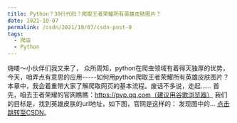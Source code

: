 ```yaml
---
title: Python？30行代码？爬取王者荣耀所有英雄皮肤图片？
date: 2021-10-07
permalink: /csdn/2021/10/07/csdn-post-9
tags:
  - 爬虫
  - Python
---
```


嗨喽～小伙伴们我又来了，    众所周知，python在爬虫领域有着得天独厚的优势，今天，咱弄点有意思的应用-----如何用python爬取王者荣耀所有英雄皮肤图片？    本章中，我会着重带大家了解爬取网页的基本流程。废话不多说，走起......    首先，咱去王者荣耀的官网瞧瞧：https://pvp.qq.com（建议用谷歌浏览器）    我们的目标是，找到英雄皮肤的url地址，如下图，官网是这样的：    发现图中的... [点击跳转至CSDN](https://blog.csdn.net/sixibiheye/article/details/120637055)。